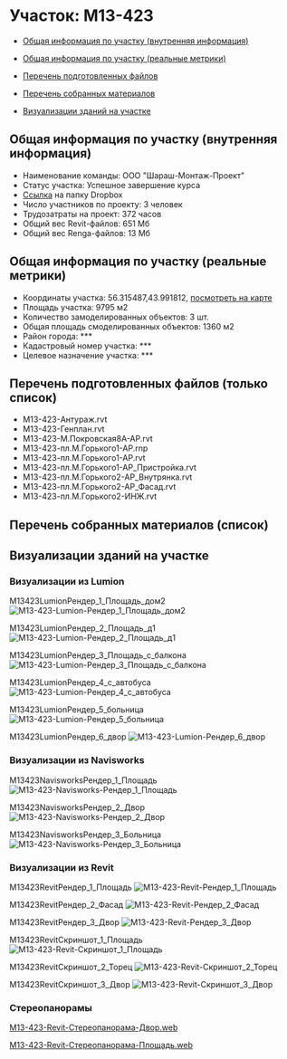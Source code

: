 # Участок: M13-423

* [Общая информация по участку (внутренняя информация)](#Chapter1)

* [Общая информация по участку (реальные метрики)](#Chapter2)

* [Перечень подготовленных файлов](#Chapter3)

* [Перечень собранных материалов](#Chapter4)

* [Визуализации зданий на участке](#Chapter6)

## <a id="Chapter1"></a> Общая информация по участку (внутренняя информация)
+ Наименование команды: ООО "Шараш-Монтаж-Проект"
+ Статус участка: Успешное завершение курса
+ [Ссылка](https://www.dropbox.com/sh/wvvgv1nw1iqred9/AADeI0jNNzk57r-1EbA5xtWHa/M13_423?dl=0) на папку Dropbox
+ Число участников по проекту: 3 человек
+ Трудозатраты на проект: 372 часов
+ Общий вес Revit-файлов: 651 Мб
+ Общий вес Renga-файлов: 13 Мб
## <a id="Chapter2"></a> Общая информация по участку (реальные метрики)
+ Координаты участка: 56.315487,43.991812, [посмотреть на карте](https://yandex.ru/maps/47/nizhny-novgorod/?ll=43.991812%2C56.315487&z=19)
+ Площадь участка: 9795 м2
+ Количество замоделированных объектов: 3 шт.
+ Общая площадь смоделированных объектов: 1360 м2
+ Район города: *** 
+ Кадастровый номер участка: *** 
+ Целевое назначение участка: *** 
## <a id="Chapter3"></a> Перечень подготовленных файлов (только список)
+ M13-423-Антураж.rvt
+ M13-423-Генплан.rvt
+ М13-423-М.Покровская8А-АР.rvt
+ М13-423-пл.М.Горького1-АР.rnp
+ М13-423-пл.М.Горького1-АР.rvt
+ М13-423-пл.М.Горького1-АР_Пристройка.rvt
+ М13-423-пл.М.Горького2-АР_Внутрянка.rvt
+ М13-423-пл.М.Горького2-АР_Фасад.rvt
+ М13-423-пл.М.Горького2-ИНЖ.rvt
## <a id="Chapter4"></a> Перечень собранных материалов (список)
## <a id="Chapter6"></a> Визуализации зданий на участке
### Визуализации из Lumion
М13423LumionРендер_1_Площадь_дом2
![М13-423-Lumion-Рендер_1_Площадь_дом2](/Images/M13_423/М13-423-Lumion-Рендер_1_Площадь_дом2_Compressed.jpg)

М13423LumionРендер_2_Площадь_д1
![М13-423-Lumion-Рендер_2_Площадь_д1](/Images/M13_423/М13-423-Lumion-Рендер_2_Площадь_д1_Compressed.jpg)

М13423LumionРендер_3_Площадь_с_балкона
![М13-423-Lumion-Рендер_3_Площадь_с_балкона](/Images/M13_423/М13-423-Lumion-Рендер_3_Площадь_с_балкона_Compressed.jpg)

М13423LumionРендер_4_с_автобуса
![М13-423-Lumion-Рендер_4_с_автобуса](/Images/M13_423/М13-423-Lumion-Рендер_4_с_автобуса_Compressed.jpg)

М13423LumionРендер_5_больница
![М13-423-Lumion-Рендер_5_больница](/Images/M13_423/М13-423-Lumion-Рендер_5_больница_Compressed.jpg)

М13423LumionРендер_6_двор
![М13-423-Lumion-Рендер_6_двор](/Images/M13_423/М13-423-Lumion-Рендер_6_двор_Compressed.jpg)

### Визуализации из Navisworks
М13423NavisworksРендер_1_Площадь
![М13-423-Navisworks-Рендер_1_Площадь](/Images/M13_423/М13-423-Navisworks-Рендер_1_Площадь_Compressed.jpg)

М13423NavisworksРендер_2_Двор
![М13-423-Navisworks-Рендер_2_Двор](/Images/M13_423/М13-423-Navisworks-Рендер_2_Двор_Compressed.jpg)

М13423NavisworksРендер_3_Больница
![М13-423-Navisworks-Рендер_3_Больница](/Images/M13_423/М13-423-Navisworks-Рендер_3_Больница_Compressed.jpg)

### Визуализации из Revit
М13423RevitРендер_1_Площадь
![М13-423-Revit-Рендер_1_Площадь](/Images/M13_423/М13-423-Revit-Рендер_1_Площадь_Compressed.jpg)

М13423RevitРендер_2_Фасад
![М13-423-Revit-Рендер_2_Фасад](/Images/M13_423/М13-423-Revit-Рендер_2_Фасад_Compressed.jpg)

М13423RevitРендер_3_Двор
![М13-423-Revit-Рендер_3_Двор](/Images/M13_423/М13-423-Revit-Рендер_3_Двор_Compressed.jpg)

М13423RevitСкриншот_1_Площадь
![М13-423-Revit-Скриншот_1_Площадь](/Images/M13_423/М13-423-Revit-Скриншот_1_Площадь_Compressed.jpg)

М13423RevitСкриншот_2_Торец
![М13-423-Revit-Скриншот_2_Торец](/Images/M13_423/М13-423-Revit-Скриншот_2_Торец_Compressed.jpg)

М13423RevitСкриншот_3_Двор
![М13-423-Revit-Скриншот_3_Двор](/Images/M13_423/М13-423-Revit-Скриншот_3_Двор_Compressed.jpg)

### Стереопанорамы
[M13-423-Revit-Стереопанорама-Двор.web](https://pano.autodesk.com/pano.html?url=jpgs/10c9d04c-a94d-4f56-be40-704a5413848c&version=2)

[M13-423-Revit-Стереопанорама-Площадь.web](https://pano.autodesk.com/pano.html?url=jpgs/9334a0b6-6160-4898-91a9-b28fb43b6e96&version=2)

